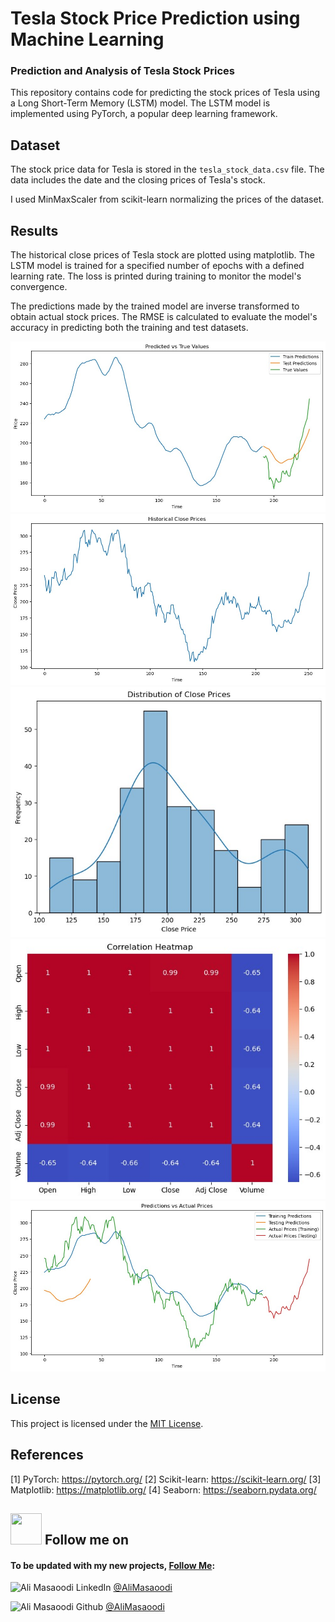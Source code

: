 # Tesla Stock Price Prediction using Machine Learning
<h3>Prediction and Analysis of Tesla Stock Prices</h3>
This repository contains code for predicting the stock prices of Tesla using a Long Short-Term Memory (LSTM) model. The LSTM model is implemented using PyTorch, a popular deep learning framework.

## Dataset
  The stock price data for Tesla is stored in the `tesla_stock_data.csv` file. The data includes the date and the closing prices of Tesla's stock. 

I used MinMaxScaler from scikit-learn normalizing the prices of the dataset.

## Results
The historical close prices of Tesla stock are plotted using matplotlib. The LSTM model is trained for a specified number of epochs with a defined learning rate. The loss is printed during training to monitor the model's convergence.

The predictions made by the trained model are inverse transformed to obtain actual stock prices. The RMSE is calculated to evaluate the model's accuracy in predicting both the training and test datasets.

<img src="https://github.com/AliMasaoodi/Prediction-Analysis-of-Tesla-Stock-Prices/blob/main/figures/Tesla%20Stock%20Prediction%20-%20Predictions%20vs%20True%20Prices%20-%20Ali%20Masaoodi.jpg" alt="Tesla Stock Prediction - Predictions vs True Prices">
<img src="https://github.com/AliMasaoodi/Prediction-Analysis-of-Tesla-Stock-Prices/blob/main/figures/Tesla%20Stock%20Prediction%20-%20Historical%20Close%20Prices%20-%20Ali%20Masaoodi.jpg?raw=true" alt="Tesla Stock Prediction - Historical Close Prices">
<img src="https://github.com/AliMasaoodi/Prediction-Analysis-of-Tesla-Stock-Prices/blob/main/figures/Tesla%20Stock%20Prediction%20-%20Distribution%20of%20Close%20Prices%20-%20Ali%20Masaoodi.jpg" alt="Tesla Stock Prediction - Distribution of Close Prices">
<img src="https://github.com/AliMasaoodi/Prediction-Analysis-of-Tesla-Stock-Prices/blob/main/figures/Tesla%20Stock%20Prediction%20-%20Correlation%20Heatmap%20-%20Ali%20Masaoodi.jpg" alt="Tesla Stock Prediction - Correlation Heatmap">
<img src="https://github.com/AliMasaoodi/Prediction-Analysis-of-Tesla-Stock-Prices/blob/main/figures/Tesla%20Stock%20Prediction%20-%20Predictions%20vs%20Actual%20Prices%20-%20Ali%20Masaoodi.jpg" alt="Tesla Stock Prediction - Predictions vs Actual Prices">



## License
This project is licensed under the [MIT License](https://opensource.org/license/mit/).

## References
[1] PyTorch: https://pytorch.org/
[2] Scikit-learn: https://scikit-learn.org/
[3] Matplotlib: https://matplotlib.org/
[4] Seaborn: https://seaborn.pydata.org/

<h2><img src="https://c.tenor.com/k3VfwdRd6cEAAAAi/loading-load.gif" width="50px" height="50px" alt=""> Follow me on </h2>

#### To be updated with my new projects, [Follow Me](https://github.com/AliMasaoodi):

![Ali Masaoodi LinkedIn](https://user-images.githubusercontent.com/33722769/208019646-5b06a2bd-5f75-43e2-8399-9150fe88db39.png)
[@AliMasaoodi](https://www.linkedin.com/in/ali-masaoodi/)



![Ali Masaoodi Github](https://user-images.githubusercontent.com/33722769/208020361-395da81a-8222-41e5-9f60-e82a846fa4fd.png)
[@AliMasaoodi](https://github.com/AliMasaoodi)

